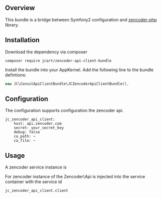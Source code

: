 Overview
--------

This bundle is a bridge between Symfony2 configuration and [zencoder-php](https://github.com/zencoder/zencoder-php) library.

Installation
------------

Download the dependency via composer

```{r, engine='bash', count_lines}
composer require jcart/zencoder-api-client-bundle
```

Install the bundle into your AppKernel. Add the following line to the bundle defintions:

```php
new JC\ConsulApiClientBundle\JCZencoderApiClientBundle(),
```

Configuration
-------------

The configuration supports configuration the zencoder api.

```
jc_zencoder_api_client:
    host: api.zencoder.com
    secret: your_secret_key
    debug: false
    ca_path: ~
    ca_file: ~
```
Usage
-----

A zencoder service instance is 

For zencoder instance of the Zencoder\Api is injected into the service container with the service id

```
jc_zencoder_api_client.client
```
